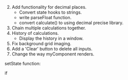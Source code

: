 2. Add functionality for decimal places.
    - Convert state hooks to strings.
    - write parseFloat function.
    - convert calculate() to using decimal precise library.
3. Chain multiple calculations together.
4. History of calculations.
    - Display the history in a window.
5. Fix background grid imaging.
6. Add a 'Clear' button to delete all inputs.
7. Change the way myComponent renders.




setState function:

if 